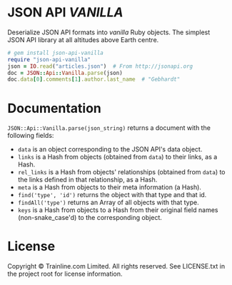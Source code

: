 # JSON API *VANILLA*

Deserialize JSON API formats into *vanilla* Ruby objects.
The simplest JSON API library at all altitudes above Earth centre.

```ruby
# gem install json-api-vanilla
require "json-api-vanilla"
json = IO.read("articles.json")  # From http://jsonapi.org
doc = JSON::Api::Vanilla.parse(json)
doc.data[0].comments[1].author.last_name  # "Gebhardt"
```

# Documentation

`JSON::Api::Vanilla.parse(json_string)` returns a document with the following
fields:

- `data` is an object corresponding to the JSON API's data object.
- `links` is a Hash from objects (obtained from `data`) to their links, as a
  Hash.
- `rel_links` is a Hash from objects' relationships (obtained from `data`) to
  the links defined in that relationship, as a Hash.
- `meta` is a Hash from objects to their meta information (a Hash).
- `find('type', 'id')` returns the object with that type and that id.
- `findAll('type')` returns an Array of all objects with that type.
- `keys` is a Hash from objects to a Hash from their original field names
  (non-snake\_case'd) to the corresponding object.

# License

Copyright © Trainline.com Limited. All rights reserved. See LICENSE.txt in the project root for license information.
